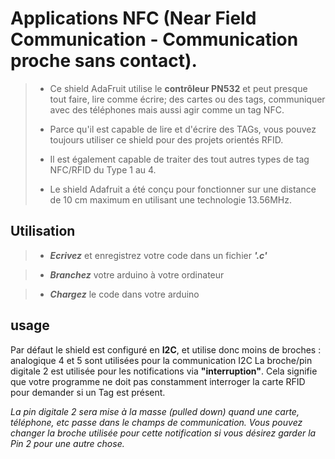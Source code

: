 # Applications NFC (Near Field Communication - Communication proche sans contact).

>    - Ce shield AdaFruit utilise le **contrôleur PN532** et peut presque tout faire, lire comme écrire; des cartes ou des tags, communiquer avec des téléphones mais aussi agir comme un tag NFC.
>
>    - Parce qu'il est capable de lire et d'écrire des TAGs, vous pouvez toujours utiliser ce shield pour des projets orientés RFID.
>
>    - Il est également capable de traiter des tout autres types de tag NFC/RFID du Type 1 au 4.
>
>    - Le shield Adafruit a été conçu pour fonctionner sur une distance de 10 cm maximum en utilisant une technologie 13.56MHz.

## Utilisation

>    - ***Ecrivez*** et enregistrez votre code dans un fichier ***'.c'***

>    - ***Branchez*** votre arduino à votre ordinateur

>    - ***Chargez*** le code dans votre arduino

## usage

Par défaut le shield est configuré en **I2C**, et utilise donc moins de broches :
analogique 4 et 5 sont utilisées pour la communication I2C
La broche/pin digitale 2 est utilisée pour les notifications via **"interruption"**.
Cela signifie que votre programme ne doit pas constamment interroger
la carte RFID pour demander si un Tag est présent.

*La pin digitale 2 sera mise à la masse (pulled down) quand une carte,
téléphone, etc passe dans le champs de communication.
Vous pouvez changer la broche utilisée pour cette notification
si vous désirez garder la Pin 2 pour une autre chose.*
